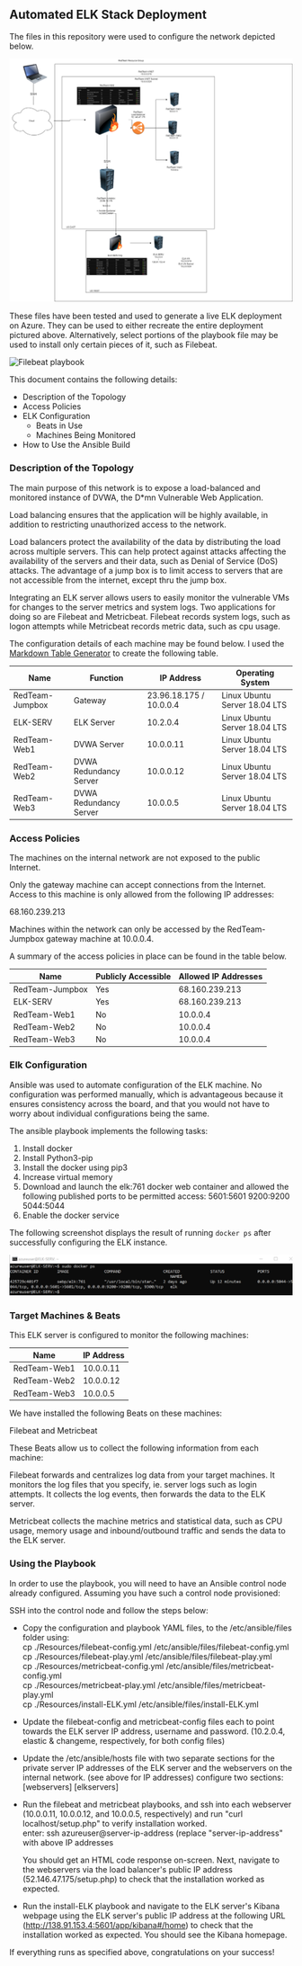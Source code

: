   ## Automated ELK Stack Deployment

The files in this repository were used to configure the network depicted below.

![Unit 13 Network Diagram](./Diagrams/Unit-13-Network_Diagram.png)

These files have been tested and used to generate a live ELK deployment on Azure. They can be used to either recreate the entire deployment pictured above. Alternatively, select portions of the playbook file may be used to install only certain pieces of it, such as Filebeat.

![Filebeat playbook](https://github.com/Symantha/Project-1---ELK-Stack-Deployment/blob/main/Ansible/filebeat-play.yml)

This document contains the following details:
- Description of the Topology
- Access Policies
- ELK Configuration
  - Beats in Use
  - Machines Being Monitored
- How to Use the Ansible Build


### Description of the Topology

The main purpose of this network is to expose a load-balanced and monitored instance of DVWA, the D*mn Vulnerable Web Application.

Load balancing ensures that the application will be highly available, in addition to restricting unauthorized access to the network.

Load balancers protect the availability of the data by distributing the load across multiple servers.
This can help protect against attacks affecting the availability of the servers and their data, such as Denial of Service (DoS) attacks. The advantage of a jump box is to limit access to servers that are not accessible from the internet, except thru the jump box. 

Integrating an ELK server allows users to easily monitor the vulnerable VMs for changes to the server metrics and system logs. Two applications for doing so are Filebeat and Metricbeat. Filebeat records system logs, such as logon attempts while Metricbeat records metric data, such as cpu usage.

The configuration details of each machine may be found below.
I used the [Markdown Table Generator](http://www.tablesgenerator.com/markdown_tables) to create the following table.

| Name            | Function               | IP Address              | Operating System              |
|-----------------|------------------------|-------------------------|-------------------------------|
| RedTeam-Jumpbox | Gateway                | 23.96.18.175 / 10.0.0.4 | Linux Ubuntu Server 18.04 LTS |
| ELK-SERV        | ELK Server             | 10.2.0.4                | Linux Ubuntu Server 18.04 LTS |
| RedTeam-Web1    | DVWA Server            | 10.0.0.11               | Linux Ubuntu Server 18.04 LTS |
| RedTeam-Web2    | DVWA Redundancy Server | 10.0.0.12               | Linux Ubuntu Server 18.04 LTS |
| RedTeam-Web3    | DVWA Redundancy Server | 10.0.0.5                | Linux Ubuntu Server 18.04 LTS |

### Access Policies

The machines on the internal network are not exposed to the public Internet. 

Only the gateway machine can accept connections from the Internet. Access to this machine is only allowed from the following IP addresses:

68.160.239.213

Machines within the network can only be accessed by the RedTeam-Jumpbox gateway machine at 10.0.0.4.

A summary of the access policies in place can be found in the table below.

| Name            | Publicly Accessible | Allowed IP Addresses |
|-----------------|---------------------|----------------------|
| RedTeam-Jumpbox | Yes                 | 68.160.239.213       |
| ELK-SERV        | Yes                 | 68.160.239.213       |
| RedTeam-Web1    | No                  | 10.0.0.4             |
| RedTeam-Web2    | No                  | 10.0.0.4             |
| RedTeam-Web3    | No                  | 10.0.0.4             |


### Elk Configuration

Ansible was used to automate configuration of the ELK machine. No configuration was performed manually, which is advantageous because it ensures consistency across the board, and that you would not have to worry about individual configurations being the same.

The ansible playbook implements the following tasks:

1) Install docker
2) Install Python3-pip
3) Install the docker using pip3
4) Increase virtual memory
5) Download and launch the elk:761 docker web container
   and allowed the following published ports to be permitted access:
       5601:5601
       9200:9200
       5044:5044
6) Enable the docker service
   
The following screenshot displays the result of running `docker ps` after successfully configuring the ELK instance.

![Image of 'docker ps' command](https://github.com/Symantha/Project-1---ELK-Stack-Deployment/blob/main/Diagrams/ELK_docker_ps_output.png)

### Target Machines & Beats
This ELK server is configured to monitor the following machines:

| Name         | IP Address |
|--------------|------------|
| RedTeam-Web1 | 10.0.0.11  |
| RedTeam-Web2 | 10.0.0.12  |
| RedTeam-Web3 | 10.0.0.5   |


We have installed the following Beats on these machines:

Filebeat and Metricbeat

These Beats allow us to collect the following information from each machine:

Filebeat forwards and centralizes log data from your target machines.  It monitors the log files that you specify, ie. server logs such as login attempts. It collects the log events, then forwards the data to the ELK server.  

Metricbeat collects the machine metrics and statistical data, such as CPU usage, memory usage and inbound/outbound traffic and sends the data to the ELK server.

### Using the Playbook
In order to use the playbook, you will need to have an Ansible control node already configured. Assuming you have such a control node provisioned: 

SSH into the control node and follow the steps below: </br>
- Copy the configuration and playbook YAML files, to the /etc/ansible/files folder using: </br>
cp ./Resources/filebeat-config.yml /etc/ansible/files/filebeat-config.yml </br>
cp ./Resources/filebeat-play.yml /etc/ansible/files/filebeat-play.yml </br>
cp ./Resources/metricbeat-config.yml /etc/ansible/files/metricbeat-config.yml </br>
cp ./Resources/metricbeat-play.yml /etc/ansible/files/metricbeat-play.yml </br>
cp ./Resources/install-ELK.yml /etc/ansible/files/install-ELK.yml </br>

- Update the filebeat-config and metricbeat-config files each to point towards the ELK server IP address, username and password. (10.2.0.4, elastic & changeme, respectively, for both config files)

- Update the /etc/ansible/hosts file with two separate sections for the private server IP addresses of the ELK server and the webservers on the internal network. (see above for IP addresses)
    configure two sections:
    [webservers]
    [elkservers]

- Run the filebeat and metricbeat playbooks, and ssh into each webserver (10.0.0.11, 10.0.0.12, and 
10.0.0.5, respectively) and run "curl localhost/setup.php" to verify installation worked.  
    enter: ssh azureuser@server-ip-address (replace "server-ip-address" with above IP addresses
    
    You should get an HTML code response on-screen. Next, navigate to the webservers via the load balancer's public IP address (52.146.47.175/setup.php) to check that the installation worked as expected.

- Run the install-ELK playbook and navigate to the ELK server's Kibana webpage using the ELK server's public IP address at the following URL (http://138.91.153.4:5601/app/kibana#/home) to check that the installation worked as expected. You should see the Kibana homepage.

If everything runs as specified above, congratulations on your success!
